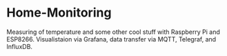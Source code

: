 # Home-Monitoring

Measuring of temperature and some other cool stuff with Raspberry Pi and ESP8266. Visualistaion via Grafana, data transfer via MQTT, Telegraf, and InfluxDB.

